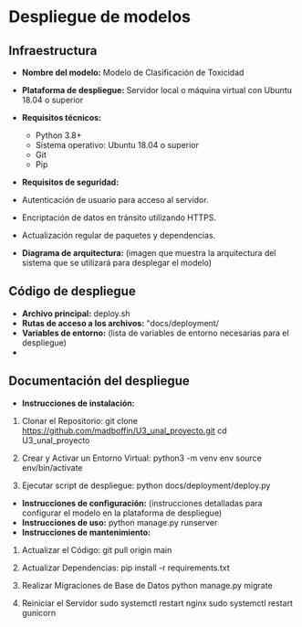 # Despliegue de modelos

## Infraestructura

- **Nombre del modelo:** Modelo de Clasificación de Toxicidad
- **Plataforma de despliegue:** Servidor local o máquina virtual con Ubuntu 18.04 o superior
- **Requisitos técnicos:** 
    - Python 3.8+
    - Sistema operativo: Ubuntu 18.04 o superior
    - Git
    - Pip

- **Requisitos de seguridad:** 
- Autenticación de usuario para acceso al servidor.
- Encriptación de datos en tránsito utilizando HTTPS.
- Actualización regular de paquetes y dependencias.

- **Diagrama de arquitectura:** (imagen que muestra la arquitectura del sistema que se utilizará para desplegar el modelo)

## Código de despliegue

- **Archivo principal:** deploy.sh
- **Rutas de acceso a los archivos:** "docs/deployment/
- **Variables de entorno:** (lista de variables de entorno necesarias para el despliegue)
- 
## Documentación del despliegue

- **Instrucciones de instalación:** 
1. Clonar el Repositorio: 
git clone https://github.com/madboffin/U3_unal_proyecto.git
cd U3_unal_proyecto

2. Crear y Activar un Entorno Virtual:
python3 -m venv env
source env/bin/activate

3. Ejecutar script de despliegue:
python docs/deployment/deploy.py

- **Instrucciones de configuración:** (instrucciones detalladas para configurar el modelo en la plataforma de despliegue)
- **Instrucciones de uso:** python manage.py runserver
- **Instrucciones de mantenimiento:** 
1. Actualizar el Código:
        git pull origin main

2. Actualizar Dependencias:
        pip install -r requirements.txt
    
3. Realizar Migraciones de Base de Datos
        python manage.py migrate

4. Reiniciar el Servidor
        sudo systemctl restart nginx
        sudo systemctl restart gunicorn

